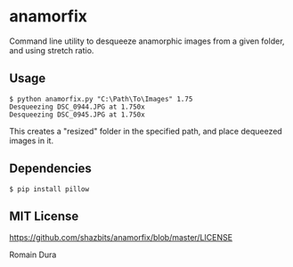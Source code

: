 anamorfix
=========

Command line utility to desqueeze anamorphic images from a given folder, and using stretch ratio.

## Usage

```
$ python anamorfix.py "C:\Path\To\Images" 1.75
Desqueezing DSC_0944.JPG at 1.750x
Desqueezing DSC_0945.JPG at 1.750x
```

This creates a "resized" folder in the specified path, and place dequeezed images in it.


## Dependencies

```
$ pip install pillow
```


## MIT License

https://github.com/shazbits/anamorfix/blob/master/LICENSE

Romain Dura
